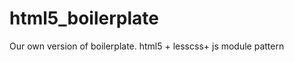 html5_boilerplate
=================

Our own version of boilerplate. html5 + lesscss+ js module pattern
